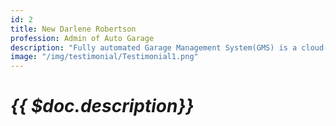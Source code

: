 ```yaml
---
id: 2
title: New Darlene Robertson
profession: Admin of Auto Garage
description: "Fully automated Garage Management System(GMS) is a cloud-based mobile and responsive web application for garage management with CMS. Fully automated Garage Management System(GMS) is a cloud-based mobile and responsive web application for garage management with CMS. Fully automated Garage Management System(GMS) is a cloud-based mobile and responsive web application for garage management with CMS."
image: "/img/testimonial/Testimonial1.png"
---
```

# _{{ $doc.description}}_
